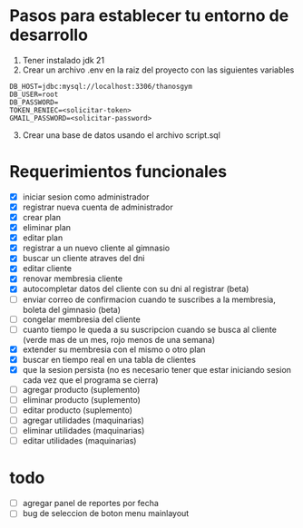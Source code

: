 # Pasos para establecer tu entorno de desarrollo

1. Tener instalado jdk 21
2. Crear un archivo .env en la raiz del proyecto con las siguientes variables
```
DB_HOST=jdbc:mysql://localhost:3306/thanosgym
DB_USER=root
DB_PASSWORD=
TOKEN_RENIEC=<solicitar-token>
GMAIL_PASSWORD=<solicitar-password>
```
3. Crear una base de datos usando el archivo script.sql

# Requerimientos funcionales

- [x] iniciar sesion como administrador
- [x] registrar nueva cuenta de administrador
- [x] crear plan
- [x] eliminar plan
- [x] editar plan
- [x] registrar a un nuevo cliente al gimnasio
- [x] buscar un cliente atraves del dni
- [x] editar cliente
- [x] renovar membresia cliente
- [x] autocompletar datos del cliente con su dni al registrar (beta)
- [ ] enviar correo de confirmacion cuando te suscribes a la membresia, boleta del gimnasio (beta)
- [ ] congelar membresia del cliente
- [ ] cuanto tiempo le queda a su suscripcion cuando se busca al cliente (verde mas de un mes, rojo menos de una semana)
- [x] extender su membresia con el mismo o otro plan
- [x] buscar en tiempo real en una tabla de clientes
- [x] que la sesion persista (no es necesario tener que estar iniciando sesion cada vez que el programa se cierra)
- [ ] agregar producto (suplemento)
- [ ] eliminar producto (suplemento)
- [ ] editar producto (suplemento)
- [ ] agregar utilidades (maquinarias)
- [ ] eliminar utilidades (maquinarias)
- [ ] editar utilidades (maquinarias)

# todo

- [ ] agregar panel de reportes por fecha
- [ ] bug de seleccion de boton menu mainlayout
